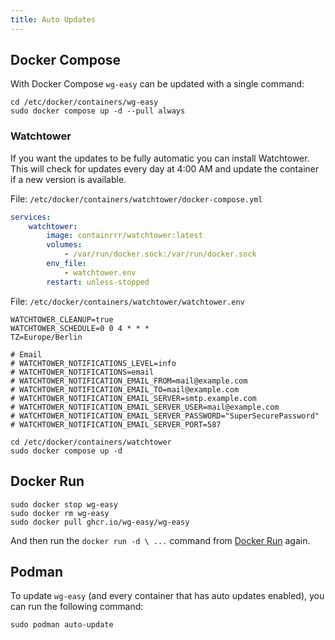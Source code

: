 ```yaml
---
title: Auto Updates
---
```


## Docker Compose

With Docker Compose `wg-easy` can be updated with a single command:

```shell
cd /etc/docker/containers/wg-easy
sudo docker compose up -d --pull always
```

### Watchtower

If you want the updates to be fully automatic you can install Watchtower. This will check for updates every day at 4:00 AM and update the container if a new version is available.

File: `/etc/docker/containers/watchtower/docker-compose.yml`

```yaml
services:
    watchtower:
        image: containrrr/watchtower:latest
        volumes:
            - /var/run/docker.sock:/var/run/docker.sock
        env_file:
            - watchtower.env
        restart: unless-stopped
```

File: `/etc/docker/containers/watchtower/watchtower.env`

```env
WATCHTOWER_CLEANUP=true
WATCHTOWER_SCHEDULE=0 0 4 * * *
TZ=Europe/Berlin

# Email
# WATCHTOWER_NOTIFICATIONS_LEVEL=info
# WATCHTOWER_NOTIFICATIONS=email
# WATCHTOWER_NOTIFICATION_EMAIL_FROM=mail@example.com
# WATCHTOWER_NOTIFICATION_EMAIL_TO=mail@example.com
# WATCHTOWER_NOTIFICATION_EMAIL_SERVER=smtp.example.com
# WATCHTOWER_NOTIFICATION_EMAIL_SERVER_USER=mail@example.com
# WATCHTOWER_NOTIFICATION_EMAIL_SERVER_PASSWORD="SuperSecurePassword"
# WATCHTOWER_NOTIFICATION_EMAIL_SERVER_PORT=587
```

```shell
cd /etc/docker/containers/watchtower
sudo docker compose up -d
```

## Docker Run

```shell
sudo docker stop wg-easy
sudo docker rm wg-easy
sudo docker pull ghcr.io/wg-easy/wg-easy
```

And then run the `docker run -d \ ...` command from [Docker Run][docker-run] again.

[docker-run]: ./docker-run.md

## Podman

To update `wg-easy` (and every container that has auto updates enabled), you can run the following command:

```shell
sudo podman auto-update
```

